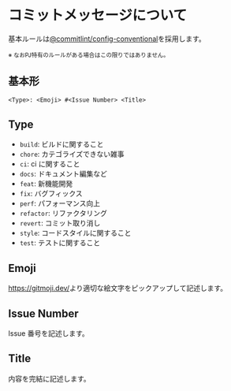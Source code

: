 # コミットメッセージについて

基本ルールは[@commitlint/config-conventional](https://www.npmjs.com/package/@commitlint/config-conventional)を採用します。

<small>※ なおPJ特有のルールがある場合はこの限りではありません。</small>

## 基本形

```txt
<Type>: <Emoji> #<Issue Number> <Title>
```

## Type

- `build`: ビルドに関すること
- `chore`: カテゴライズできない雑事
- `ci`: ci に関すること
- `docs`: ドキュメント編集など
- `feat`: 新機能開発
- `fix`: バグフィックス
- `perf`: パフォーマンス向上
- `refactor`: リファクタリング
- `revert`: コミット取り消し
- `style`: コードスタイルに関すること
- `test`: テストに関すること

## Emoji

<https://gitmoji.dev/>より適切な絵文字をピックアップして記述します。

## Issue Number

Issue 番号を記述します。

## Title

内容を完結に記述します。
